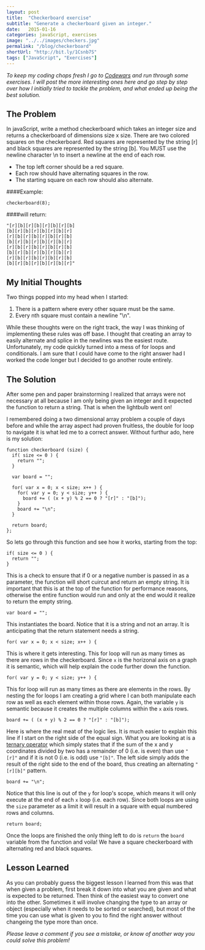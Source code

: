 ```yaml
---
layout: post
title:  "Checkerboard exercise"
subtitle: "Generate a checkerboard given an integer."
date:   2015-01-16
categories: javaScript, exercises
image: "../../images/checkers.jpg"
permalink: "/blog/checkerboard"
shortUrl: "http://bit.ly/1Csnb7S"
tags: ["JavaScript", "Exercises"]
---
```



*To keep my coding chops fresh I go to [Codewars](http://www.codewars.com/) and run through some exercises. I will post the more interesting ones here and go step by step over how I initially tried to tackle the problem, and what ended up being the best solution.*

## The Problem

In javaScript, write a method checkerboard which takes an integer size and returns a checkerboard of dimensions size x size. There are two colored squares on the checkerboard. Red squares are represented by the string [r] and black squares are represented by the string [b]. You MUST use the newline character \n to insert a newline at the end of each row.

- The top left corner should be a red square.
- Each row should have alternating squares in the row.
- The starting square on each row should also alternate.

####Example:

	checkerboard(8);

####will return:

	"[r][b][r][b][r][b][r][b]
	[b][r][b][r][b][r][b][r]
	[r][b][r][b][r][b][r][b]
	[b][r][b][r][b][r][b][r]
	[r][b][r][b][r][b][r][b]
	[b][r][b][r][b][r][b][r]
	[r][b][r][b][r][b][r][b]
	[b][r][b][r][b][r][b][r]"

## My Initial Thoughts

Two things popped into my head when I started:

1. There is a pattern where every other square must be the same.
2. Every nth square must contain a newline "\n".

While these thoughts were on the right track, the way I was thinking of implementing these rules was off base. I thought that creating an array to easily alternate and splice in the newlines was the easiest route. Unfortunately, my code quickly turned into a mess of for loops and conditionals. I am sure that I could have come to the right answer had I worked the code longer but I decided to go another route entirely.

## The Solution

After some pen and paper brainstorming I realized that arrays were not necessary at all because I am only being given an integer and it expected the function to return a string. That is when the lightbulb went on!

I remembered doing a two dimensional array problem a couple of days before and while the array aspect had proven fruitless, the double for loop to navigate it is what led me to a correct answer. Without furthur ado, here is my solution:

	function checkerboard (size) {
	  if( size <= 0 ) {
	    return "";
	  }

	  var board = "";

	  for( var x = 0; x < size; x++ ) {
	    for( var y = 0; y < size; y++ ) {
	      board += ( (x + y) % 2 == 0 ? "[r]" : "[b]");
	    }
	    board += "\n";
	  }

	  return board;
	};

So lets go through this function and see how it works, starting from the top:

	if( size <= 0 ) {
	  return "";
	}

This is a check to ensure that if 0 or a negative number is passed in as a parameter, the function will short cuircut and return an empty string. It is important that this is at the top of the function for performance reasons, otherwise the entire function would run and only at the end would it realize to return the empty string.

	var board = "";

This instantiates the board. Notice that it is a string and not an array. It is anticipating that the return statement needs a string.

	for( var x = 0; x < size; x++ ) {

This is where it gets interesting. This for loop will run as many times as there are rows in the checkerboard. Since <span class="code">```x```</span> is the horizonal axis on a graph it is semantic, which will help explain the code further down the function.

	for( var y = 0; y < size; y++ ) {

This for loop will run as many times as there are elements in the rows. By nesting the for loops I am creating a grid where I can both manipulate each row as well as each element within those rows. Again, the variable <span class="code">```y```</span> is semantic because it creates the multiple columns within the <span class="code">```x```</span> axis rows.

	board += ( (x + y) % 2 == 0 ? "[r]" : "[b]");

Here is where the real meat of the logic lies. It is much easier to explain this line if I start on the right side of the equal sign. What you are looking at is a [ternary operator](https://developer.mozilla.org/en-US/docs/Web/JavaScript/Reference/Operators/Conditional_Operator) which simply states that if the sum of the x and y coordinates divided by two has a remainder of 0 (i.e. is even) than use <span class="code">```"[r]"```</span> and if it is not 0 (i.e. is odd) use <span class="code">```"[b]"```</span>. The left side simply adds the result of the right side to the end of the board, thus creating an alternating <span class="code">```"[r][b]"```</span> pattern.

	board += "\n";

Notice that this line is out of the <span class="code">```y```</span> for loop's scope, which means it will only execute at the end of each <span class="code">```x```</span> loop (i.e. each row). Since both loops are using the <span class="code">```size```</span> parameter as a limit it will result in a square with equal numbered rows and columns.

	return board;

Once the loops are finished the only thing left to do is <span class="code">```return```</span> the <span class="code">```board```</span> variable from the function and voila! We have a square checkerboard with alternating red and black squares.

## Lesson Learned

As you can probably guess the biggest lesson I learned from this was that when given a problem, first break it down into what you are given and what is expected to be returned. Then think of the easiest way to convert one into the other. Sometimes it will involve changing the type to an array or object (especially when it needs to be sorted or searched), but most of the time you can use what is given to you to find the right answer without changeing the type more than once.

*Please leave a comment if you see a mistake, or know of another way you could solve this problem!*